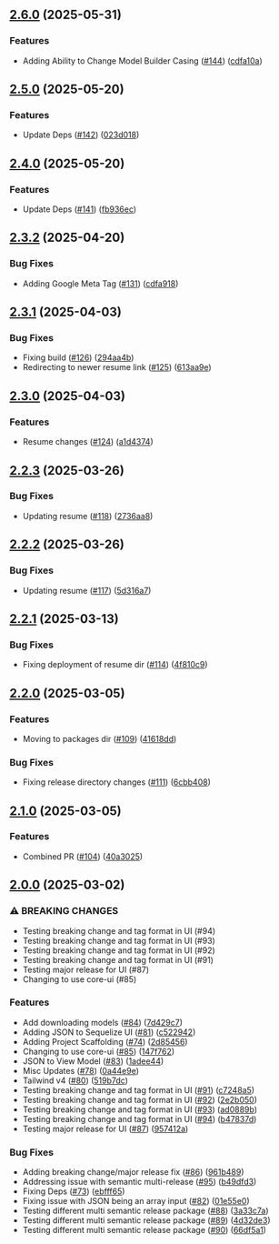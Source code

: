 ## [2.6.0](https://github.com/incutonez/Sandbox/compare/@incutonez/spec@2.5.0...@incutonez/spec@2.6.0) (2025-05-31)

### Features

* Adding Ability to Change Model Builder Casing ([#144](https://github.com/incutonez/Sandbox/issues/144)) ([cdfa10a](https://github.com/incutonez/Sandbox/commit/cdfa10ab5eeb34e9529a5327280032602468d58e))

## [2.5.0](https://github.com/incutonez/Sandbox/compare/@incutonez/spec@2.4.0...@incutonez/spec@2.5.0) (2025-05-20)

### Features

* Update Deps ([#142](https://github.com/incutonez/Sandbox/issues/142)) ([023d018](https://github.com/incutonez/Sandbox/commit/023d018aa12f5f978a3f0b466036b388b6426356))

## [2.4.0](https://github.com/incutonez/Sandbox/compare/@incutonez/spec@2.3.2...@incutonez/spec@2.4.0) (2025-05-20)

### Features

* Update Deps ([#141](https://github.com/incutonez/Sandbox/issues/141)) ([fb936ec](https://github.com/incutonez/Sandbox/commit/fb936ece505736f44ef01871a96b223c7d4018f9))

## [2.3.2](https://github.com/incutonez/Sandbox/compare/@incutonez/spec@2.3.1...@incutonez/spec@2.3.2) (2025-04-20)

### Bug Fixes

* Adding Google Meta Tag ([#131](https://github.com/incutonez/Sandbox/issues/131)) ([cdfa918](https://github.com/incutonez/Sandbox/commit/cdfa9181a0b4fe9c0fead2d4f4084d9d164cba44))

## [2.3.1](https://github.com/incutonez/Sandbox/compare/@incutonez/spec@2.3.0...@incutonez/spec@2.3.1) (2025-04-03)

### Bug Fixes

* Fixing build ([#126](https://github.com/incutonez/Sandbox/issues/126)) ([294aa4b](https://github.com/incutonez/Sandbox/commit/294aa4bf8cd5e835b1316f0a0dcb78c12b60a621))
* Redirecting to newer resume link ([#125](https://github.com/incutonez/Sandbox/issues/125)) ([613aa9e](https://github.com/incutonez/Sandbox/commit/613aa9ea4172ca55f1b4c20289cd67823c811e89))

## [2.3.0](https://github.com/incutonez/Sandbox/compare/@incutonez/spec@2.2.3...@incutonez/spec@2.3.0) (2025-04-03)

### Features

* Resume changes ([#124](https://github.com/incutonez/Sandbox/issues/124)) ([a1d4374](https://github.com/incutonez/Sandbox/commit/a1d437498f20d38bed2369e58615af21e6539ea7))

## [2.2.3](https://github.com/incutonez/Sandbox/compare/@incutonez/spec@2.2.2...@incutonez/spec@2.2.3) (2025-03-26)

### Bug Fixes

* Updating resume ([#118](https://github.com/incutonez/Sandbox/issues/118)) ([2736aa8](https://github.com/incutonez/Sandbox/commit/2736aa8314cca8268550dd6b0441d5c28878b742))

## [2.2.2](https://github.com/incutonez/Sandbox/compare/@incutonez/spec@2.2.1...@incutonez/spec@2.2.2) (2025-03-26)

### Bug Fixes

* Updating resume ([#117](https://github.com/incutonez/Sandbox/issues/117)) ([5d316a7](https://github.com/incutonez/Sandbox/commit/5d316a7b0e4a3a86b05828e48746de18d10a5106))

## [2.2.1](https://github.com/incutonez/Sandbox/compare/@incutonez/spec@2.2.0...@incutonez/spec@2.2.1) (2025-03-13)

### Bug Fixes

* Fixing deployment of resume dir ([#114](https://github.com/incutonez/Sandbox/issues/114)) ([4f810c9](https://github.com/incutonez/Sandbox/commit/4f810c98f586d08c60a0a97950b44df4ca753e4f))

## [2.2.0](https://github.com/incutonez/Sandbox/compare/@incutonez/spec@2.1.0...@incutonez/spec@2.2.0) (2025-03-05)

### Features

* Moving to packages dir ([#109](https://github.com/incutonez/Sandbox/issues/109)) ([41618dd](https://github.com/incutonez/Sandbox/commit/41618dd86db76fbef413bf96a317798a0a39996e))

### Bug Fixes

* Fixing release directory changes ([#111](https://github.com/incutonez/Sandbox/issues/111)) ([6cbb408](https://github.com/incutonez/Sandbox/commit/6cbb408a3a5e174940e54c2cfee1a644253e4845))

## [2.1.0](https://github.com/incutonez/Sandbox/compare/@incutonez/spec@2.0.0...@incutonez/spec@2.1.0) (2025-03-05)

### Features

* Combined PR ([#104](https://github.com/incutonez/Sandbox/issues/104)) ([40a3025](https://github.com/incutonez/Sandbox/commit/40a3025465381a62cea047de4cead579ee4e53ce))

## [2.0.0](https://github.com/incutonez/Sandbox/compare/@incutonez/spec@1.3.0...@incutonez/spec@2.0.0) (2025-03-02)

### ⚠ BREAKING CHANGES

* Testing breaking change and tag format in UI (#94)
* Testing breaking change and tag format in UI (#93)
* Testing breaking change and tag format in UI (#92)
* Testing breaking change and tag format in UI (#91)
* Testing major release for UI (#87)
* Changing to use core-ui (#85)

### Features

* Add downloading models ([#84](https://github.com/incutonez/Sandbox/issues/84)) ([7d429c7](https://github.com/incutonez/Sandbox/commit/7d429c7eab3d34a48e9207750a6f1a64552323d3))
* Adding JSON to Sequelize UI ([#81](https://github.com/incutonez/Sandbox/issues/81)) ([c522942](https://github.com/incutonez/Sandbox/commit/c5229426dec19529d4d661b003f4e9b148980a07))
* Adding Project Scaffolding ([#74](https://github.com/incutonez/Sandbox/issues/74)) ([2d85456](https://github.com/incutonez/Sandbox/commit/2d85456b32af21da1e04c134a135dce77b9989c9))
* Changing to use core-ui ([#85](https://github.com/incutonez/Sandbox/issues/85)) ([147f762](https://github.com/incutonez/Sandbox/commit/147f762eb0e39d412200839d3471f50576c3749f))
* JSON to View Model ([#83](https://github.com/incutonez/Sandbox/issues/83)) ([1adee44](https://github.com/incutonez/Sandbox/commit/1adee446ffb817abfc55bfa72d3f99f1ae67ddeb))
* Misc Updates ([#78](https://github.com/incutonez/Sandbox/issues/78)) ([0a44e9e](https://github.com/incutonez/Sandbox/commit/0a44e9eda176194400bddef574aabcd5152c32d8))
* Tailwind v4 ([#80](https://github.com/incutonez/Sandbox/issues/80)) ([519b7dc](https://github.com/incutonez/Sandbox/commit/519b7dc9ff85208f58fe2f1cefb98a7a6e23c56c))
* Testing breaking change and tag format in UI ([#91](https://github.com/incutonez/Sandbox/issues/91)) ([c7248a5](https://github.com/incutonez/Sandbox/commit/c7248a527d63b2d6a6bbc1c0fed66ca15b56b9da))
* Testing breaking change and tag format in UI ([#92](https://github.com/incutonez/Sandbox/issues/92)) ([2e2b050](https://github.com/incutonez/Sandbox/commit/2e2b050a3d37a59cf3d4230df2b0d2b00334b7ca))
* Testing breaking change and tag format in UI ([#93](https://github.com/incutonez/Sandbox/issues/93)) ([ad0889b](https://github.com/incutonez/Sandbox/commit/ad0889b38c36b3215e5b3fd846b4ed4b0a352467))
* Testing breaking change and tag format in UI ([#94](https://github.com/incutonez/Sandbox/issues/94)) ([b47837d](https://github.com/incutonez/Sandbox/commit/b47837d088021f4f9c2333598253505aa8ddc8cb))
* Testing major release for UI ([#87](https://github.com/incutonez/Sandbox/issues/87)) ([957412a](https://github.com/incutonez/Sandbox/commit/957412a577ddb04078769bf98b07a962c88ba673))

### Bug Fixes

* Adding breaking change/major release fix ([#86](https://github.com/incutonez/Sandbox/issues/86)) ([961b489](https://github.com/incutonez/Sandbox/commit/961b489d85f87a6cb93246229abf3e943ae90a95))
* Addressing issue with semantic multi-release ([#95](https://github.com/incutonez/Sandbox/issues/95)) ([b49dfd3](https://github.com/incutonez/Sandbox/commit/b49dfd31bb2e8c7eecf0babe1e4fb735f39c8791))
* Fixing Deps ([#73](https://github.com/incutonez/Sandbox/issues/73)) ([ebfff65](https://github.com/incutonez/Sandbox/commit/ebfff653a0a8d7abda0425dfaa58fef8f504d7a3))
* Fixing issue with JSON being an array input ([#82](https://github.com/incutonez/Sandbox/issues/82)) ([01e55e0](https://github.com/incutonez/Sandbox/commit/01e55e0fcda8c0f147e33cbf49be8a174f6ca192))
* Testing different multi semantic release package ([#88](https://github.com/incutonez/Sandbox/issues/88)) ([3a33c7a](https://github.com/incutonez/Sandbox/commit/3a33c7aa69797e345d8ae1da8bda5a16f975e891))
* Testing different multi semantic release package ([#89](https://github.com/incutonez/Sandbox/issues/89)) ([4d32de3](https://github.com/incutonez/Sandbox/commit/4d32de3c605007d4e1dfab6672835f4720e89c53))
* Testing different multi semantic release package ([#90](https://github.com/incutonez/Sandbox/issues/90)) ([66df5a1](https://github.com/incutonez/Sandbox/commit/66df5a192845ffd038cceee1d2a5de11202d74b4))
